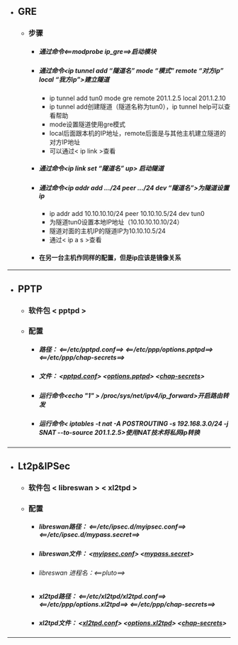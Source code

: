 - ## GRE    
    - ### 步骤
        - ##### 通过命令<==modprobe ip_gre==>启动模块
        - ##### 通过命令<ip tunnel add “隧道名” mode “模式” remote “对方ip” local “我方ip”>建立隧道
            - ip tunnel add tun0  mode gre remote 201.1.2.5 local 201.1.2.10
            - ip tunnel add创建隧道（隧道名称为tun0），ip tunnel help可以查看帮助
            - mode设置隧道使用gre模式
            - local后面跟本机的IP地址，remote后面是与其他主机建立隧道的对方IP地址
            - 可以通过< ip link >查看

        -  ##### 通过命令<ip link set “隧道名” up> 启动隧道
        - ##### 通过命令<ip addr add *.*.*.*/24 peer *.*.*.*/24 dev “隧道名”>为隧道设置ip
            - ip addr add 10.10.10.10/24 peer 10.10.10.5/24 dev tun0
            - 为隧道tun0设置本地IP地址（10.10.10.10.10/24）
            - 隧道对面的主机IP的隧道IP为10.10.10.5/24
            - 通过< ip a s >查看
        - #### 在另一台主机作同样的配置，但是ip应该是镜像关系
---
- ## PPTP
    - ### 软件包 < pptpd >
    - ### 配置
        -  ##### 路径： <==/etc/pptpd.conf==> <==/etc/ppp/options.pptpd==> <==/etc/ppp/chap-secrets==>
        - ##### 文件：     <[pptpd.conf](https://github.com/guiaiy/linux/blob/master/VPN/pptpd.conf)>         <[options.pptpd](https://github.com/guiaiy/linux/blob/master/VPN/options.pptpd)>             <[chap-secrets](https://github.com/guiaiy/linux/blob/master/VPN/chap-secrets)>
        - ##### 运行命令<echo "1" > /proc/sys/net/ipv4/ip_forward>开启路由转发
        - ##### 运行命令< iptables -t nat -A POSTROUTING -s 192.168.3.0/24 -j SNAT --to-source 201.1.2.5>使用NAT技术将私网ip转换
---
- ## Lt2p&IPSec
    - ### 软件包 < libreswan > < xl2tpd >
    - ### 配置
        - ##### libreswan路径： <==/etc/ipsec.d/myipsec.conf==> <==/etc/ipsec.d/mypass.secret==>
        - ##### libreswan文件： <[myipsec.conf](https://github.com/guiaiy/linux/blob/master/VPN/myipsec.conf)>                   <[mypass.secret](https://github.com/guiaiy/linux/blob/master/VPN/mypass.secrets)>
        - ###### libreswan 进程名：<==pluto==>
        - ##### xl2tpd路径： <==/etc/xl2tpd/xl2tpd.conf==> <==/etc/ppp/options.xl2tpd==> <==/etc/ppp/chap-secrets==>
        - ##### xl2tpd文件：       <[xl2tpd.conf](https://github.com/guiaiy/linux/blob/master/VPN/xl2tpd.conf)>                       <[options.xl2tpd](https://github.com/guiaiy/linux/blob/master/VPN/options.xl2tpd)>              <[chap-secrets](https://github.com/guiaiy/linux/blob/master/VPN/chap-secrets)>
---
